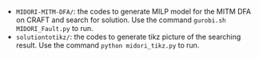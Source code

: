 - `MIDORI-MITM-DFA/`: the codes to generate MILP model for the MITM DFA on CRAFT and search for solution. Use the command `gurobi.sh MIDORI_Fault.py` to run.
- `solutiontotikz/`: the codes to generate tikz picture of the searching result. Use the command `python midori_tikz.py` to run.